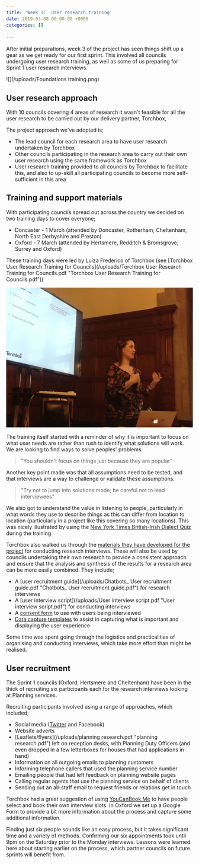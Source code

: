 ```yaml
---
title: 'Week 3:  User research training'
date: 2019-03-08 00:00:00 +0000
categories: []

---
```

After initial preparations, week 3 of the project has seen things shift up a gear as we get ready for our first sprint. This involved all councils undergoing user research training, as well as some of us preparing for Sprint 1 user research interviews.

![](/uploads/Foundations training.png)

## User research approach

With 10 councils covering 4 areas of research it wasn't feasible for all the user research to be carried out by our delivery partner, Torchbox,

The project approach we've adopted is;

* The lead council for each research area to have user research undertaken by Torchbox
* Other councils participating in the research area to carry out their own user research using the same framework as Torchbox
* User research training provided to all councils by Torchbox to facilitate this, and also to up-skill all participating councils to become more self-sufficient in this area

## Training and support materials

With participating councils spread out across the country we decided on two training days to cover everyone;

* Doncaster - 1 March (attended by Doncaster, Rotherham, Cheltenham, North East Derbyshire and Preston)
* Oxford - 7 March (attended by Hertsmere, Redditch & Bromsgrove, Surrey and Oxford)

These training days were led by Luiza Frederico of Torchbox (see [Torchbox User Research Training for Councils](/uploads/Torchbox User Research Training for Councils.pdf "Torchbox User Research Training for Councils.pdf"))

![](/uploads/imageedit__8585912853.jpg)

The training itself started with a reminder of why it is important to focus on what user needs are rather than rush to identify what solutions will work. We are looking to find ways to solve peoples' problems.

> "You shouldn't focus on things just because they are popular"

Another key point made was that all assumptions need to be tested, and that interviews are a way to challenge or validate these assumptions.

> "Try not to jump into solutions mode; be careful not to lead interviewees"

We also got to understand the value in listening to people, particularly in what words they use to describe things as this can differ from location to location (particularly in a project like this covering so many locations). This was nicely illustrated by using the [New York Times British-Irish Dialect Quiz](https://www.nytimes.com/interactive/2019/02/15/upshot/british-irish-dialect-quiz.html) during the training.

Torchbox also walked us through the [materials they have developed for the project](project-resources/) for conducting research interviews. These will also be used by councils undertaking their own research to provide a consistent approach and ensure that the analysis and synthesis of the results for a research area can be more easily combined. They include;

* A [user recruitment guide](/uploads/Chatbots_ User recruitment guide.pdf "Chatbots_ User recruitment guide.pdf") for research interviews
* A [user interview script](/uploads/User interview script.pdf "User interview script.pdf") for conducting interviews
* A [consent form](https://github.com/LocalDigitalChatbots/localdigitalchatbots.github.io/blob/master/resources/user_research/consent_form.md) to use with users being interviewed
* [Data capture templates](https://docs.google.com/spreadsheets/d/17yR_3IzpGriXMr1Qf6AEuhGZDl9lK7tNbLQgC-5-CvE/edit?usp=sharing) to assist in capturing what is important and displaying the user experience

Some time was spent going through the logistics and practicalities of organising and conducting interviews, which take more effort than might be realised.

## User recruitment

The Sprint 1 councils (Oxford, Hertsmere and Cheltenham) have been in the thick of recruiting six participants each for the research interviews looking at Planning services.

Recruiting participants involved using a range of approaches, which included;

* Social media ([Twitter](https://twitter.com/OxfordCity/status/1104351124461633537) and Facebook)
* Website adverts
* [Leaflets/flyers](/uploads/planning research.pdf "planning research.pdf") left on reception desks, with Planning Duty Officers (and even dropped in a few letterboxes for houses that had applications in hand)
* Information on all outgoing emails to planning customers
* Informing telephone callers that used the planning service number
* Emailing people that had left feedback on planning website pages
* Calling regular agents that use the planning service on behalf of clients
* Sending out an all-staff email to request friends or relations get in touch

Torchbox had a great suggestion of using [YouCanBook.Me](https://youcanbook.me) to have people select and book their own interview slots. In Oxford we set up a Google Form to provide a bit more information about the process and capture some additional information.

Finding just six people sounds like an easy process, but it takes significant time and a variety of methods. Confirming our six appointments took until 9pm on the Saturday prior to the Monday interviews. Lessons were learned here about starting earlier on the process, which partner councils on future sprints will benefit from.